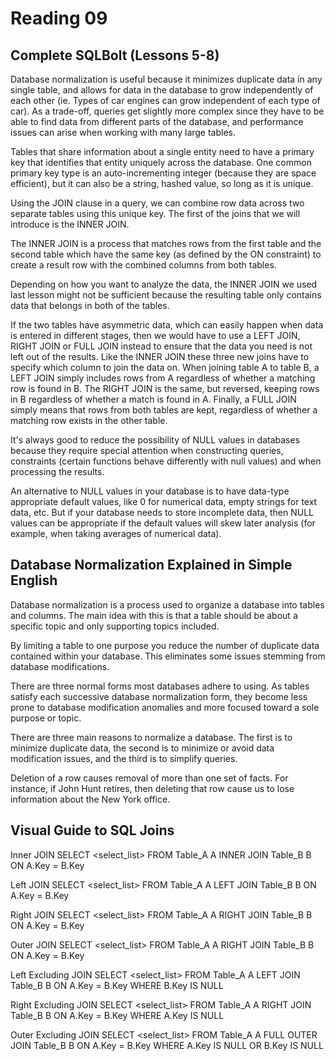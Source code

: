 # Reading 09

## Complete SQLBolt (Lessons 5-8)
Database normalization is useful because it minimizes duplicate data in any single table, and allows for data in the database to grow independently of each other (ie. Types of car engines can grow independent of each type of car). As a trade-off, queries get slightly more complex since they have to be able to find data from different parts of the database, and performance issues can arise when working with many large tables.

Tables that share information about a single entity need to have a primary key that identifies that entity uniquely across the database. One common primary key type is an auto-incrementing integer (because they are space efficient), but it can also be a string, hashed value, so long as it is unique.

Using the JOIN clause in a query, we can combine row data across two separate tables using this unique key. The first of the joins that we will introduce is the INNER JOIN.

The INNER JOIN is a process that matches rows from the first table and the second table which have the same key (as defined by the ON constraint) to create a result row with the combined columns from both tables. 

Depending on how you want to analyze the data, the INNER JOIN we used last lesson might not be sufficient because the resulting table only contains data that belongs in both of the tables.

If the two tables have asymmetric data, which can easily happen when data is entered in different stages, then we would have to use a LEFT JOIN, RIGHT JOIN or FULL JOIN instead to ensure that the data you need is not left out of the results.
Like the INNER JOIN these three new joins have to specify which column to join the data on.
When joining table A to table B, a LEFT JOIN simply includes rows from A regardless of whether a matching row is found in B. The RIGHT JOIN is the same, but reversed, keeping rows in B regardless of whether a match is found in A. Finally, a FULL JOIN simply means that rows from both tables are kept, regardless of whether a matching row exists in the other table.

It's always good to reduce the possibility of NULL values in databases because they require special attention when constructing queries, constraints (certain functions behave differently with null values) and when processing the results.

An alternative to NULL values in your database is to have data-type appropriate default values, like 0 for numerical data, empty strings for text data, etc. But if your database needs to store incomplete data, then NULL values can be appropriate if the default values will skew later analysis (for example, when taking averages of numerical data).

## Database Normalization Explained in Simple English
Database normalization is a process used to organize a database into tables and columns.  The main idea with this is that a table should be about a specific topic and only supporting topics included.

By limiting a table to one purpose you reduce the number of duplicate data contained within your database. This eliminates some issues stemming from database modifications.

There are three normal forms most databases adhere to using.  As tables satisfy each successive database normalization form, they become less prone to database modification anomalies and more focused toward a sole purpose or topic.

There are three main reasons to normalize a database.  The first is to minimize duplicate data, the second is to minimize or avoid data modification issues, and the third is to simplify queries. 

Deletion of a row causes removal of more than one set of facts.  For instance, if John Hunt retires, then deleting that row cause us to lose information about the New York office.

## Visual Guide to SQL Joins
Inner JOIN
SELECT <select_list> 
FROM Table_A A
INNER JOIN Table_B B
ON A.Key = B.Key

Left JOIN
SELECT <select_list>
FROM Table_A A
LEFT JOIN Table_B B
ON A.Key = B.Key

Right JOIN
SELECT <select_list>
FROM Table_A A
RIGHT JOIN Table_B B
ON A.Key = B.Key

Outer JOIN
SELECT <select_list>
FROM Table_A A
RIGHT JOIN Table_B B
ON A.Key = B.Key

Left Excluding JOIN
SELECT <select_list> 
FROM Table_A A
LEFT JOIN Table_B B
ON A.Key = B.Key
WHERE B.Key IS NULL

Right Excluding JOIN
SELECT <select_list>
FROM Table_A A
RIGHT JOIN Table_B B
ON A.Key = B.Key
WHERE A.Key IS NULL

Outer Excluding JOIN
SELECT <select_list>
FROM Table_A A
FULL OUTER JOIN Table_B B
ON A.Key = B.Key
WHERE A.Key IS NULL OR B.Key IS NULL


